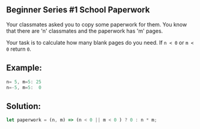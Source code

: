 
## Beginner Series #1 School Paperwork


Your classmates asked you to copy some paperwork for them. You know that there are 'n' classmates and the paperwork has 'm' pages.

Your task is to calculate how many blank pages do you need. If `n < 0` or `m < 0` return `0`.

## Example:

```javascript
n= 5, m=5: 25
n=-5, m=5:  0
```

## Solution:

```javascript
let paperwork = (n, m) => (n < 0 || m < 0 ) ? 0 : n * m;
```



